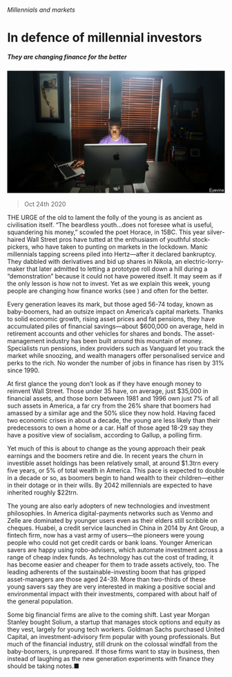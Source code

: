 ###### Millennials and markets

# In defence of millennial investors 

##### They are changing finance for the better 

![image](images/20201024_LDP501.jpg) 

> Oct 24th 2020 

THE URGE of the old to lament the folly of the young is as ancient as civilisation itself. “The beardless youth…does not foresee what is useful, squandering his money,” scowled the poet Horace, in 15BC. This year silver-haired Wall Street pros have tutted at the enthusiasm of youthful stock-pickers, who have taken to punting on markets in the lockdown. Manic millennials tapping screens piled into Hertz—after it declared bankruptcy. They dabbled with derivatives and bid up shares in Nikola, an electric-lorry-maker that later admitted to letting a prototype roll down a hill during a “demonstration” because it could not have powered itself. It may seem as if the only lesson is how not to invest. Yet as we explain this week, young people are changing how finance works (see ) and often for the better.

Every generation leaves its mark, but those aged 56-74 today, known as baby-boomers, had an outsize impact on America’s capital markets. Thanks to solid economic growth, rising asset prices and fat pensions, they have accumulated piles of financial savings—about $600,000 on average, held in retirement accounts and other vehicles for shares and bonds. The asset-management industry has been built around this mountain of money. Specialists run pensions, index providers such as Vanguard let you track the market while snoozing, and wealth managers offer personalised service and perks to the rich. No wonder the number of jobs in finance has risen by 31% since 1990.


At first glance the young don’t look as if they have enough money to reinvent Wall Street. Those under 35 have, on average, just $35,000 in financial assets, and those born between 1981 and 1996 own just 7% of all such assets in America, a far cry from the 26% share that boomers had amassed by a similar age and the 50% slice they now hold. Having faced two economic crises in about a decade, the young are less likely than their predecessors to own a home or a car. Half of those aged 18-29 say they have a positive view of socialism, according to Gallup, a polling firm.

Yet much of this is about to change as the young approach their peak earnings and the boomers retire and die. In recent years the churn in investible asset holdings has been relatively small, at around $1.3trn every five years, or 5% of total wealth in America. This pace is expected to double in a decade or so, as boomers begin to hand wealth to their children—either in their dotage or in their wills. By 2042 millennials are expected to have inherited roughly $22trn.

The young are also early adopters of new technologies and investment philosophies. In America digital-payments networks such as Venmo and Zelle are dominated by younger users even as their elders still scribble on cheques. Huabei, a credit service launched in China in 2014 by Ant Group, a fintech firm, now has a vast army of users—the pioneers were young people who could not get credit cards or bank loans. Younger American savers are happy using robo-advisers, which automate investment across a range of cheap index funds. As technology has cut the cost of trading, it has become easier and cheaper for them to trade assets actively, too. The leading adherents of the sustainable-investing boom that has gripped asset-managers are those aged 24-39. More than two-thirds of these young savers say they are very interested in making a positive social and environmental impact with their investments, compared with about half of the general population.

Some big financial firms are alive to the coming shift. Last year Morgan Stanley bought Solium, a startup that manages stock options and equity as they vest, largely for young tech workers. Goldman Sachs purchased United Capital, an investment-advisory firm popular with young professionals. But much of the financial industry, still drunk on the colossal windfall from the baby-boomers, is unprepared. If those firms want to stay in business, then instead of laughing as the new generation experiments with finance they should be taking notes.■


